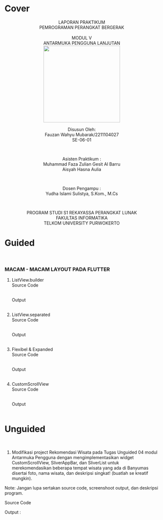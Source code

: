 # Cover 
<div align="center">
LAPORAN PRAKTIKUM <br>
PEMROGRAMAN PERANGKAT BERGERAK <br>
<br>
MODUL V <br>
ANTARMUKA PENGGUNA LANJUTAN <br>

<img src="https://lac.telkomuniversity.ac.id/wp-content/uploads/2021/01/cropped-1200px-Telkom_University_Logo.svg-270x270.png" width="250px">

<br>

Disusun Oleh: <br>
Fauzan Wahyu Mubarak/2211104027 <br>
SE-06-01 <br>

<br>

Asisten Praktikum : <br>
Muhammad Faza Zulian Gesit Al Barru <br>
Aisyah Hasna Aulia <br>

<br>

Dosen Pengampu : <br>
Yudha Islami Sulistya, S.Kom., M.Cs <br>

<br>

PROGRAM STUDI S1 REKAYASSA PERANGKAT LUNAK <br>
FAKULTAS INFORMATIKA <br> 
TELKOM UNIVERSITY PURWOKERTO <br>

</div>

# Guided
<br>

### MACAM - MACAM LAYOUT PADA FLUTTER <br>

1. ListView.builder <br>
    Source Code <br>
    
    <br>
    Output <br>
   
    <br>

2. ListView.separated <br>
    Source Code <br>
    
    <br>
    Output <br>
  
    <br>

3. Flexibel & Expanded <br>
    Source Code <br>
    
    <br>
    Output <br>
  
    <br>

4. CustomScrollView <br>
    Source Code <br>
    
    <br>
    Output <br>
    
    <br>


# Unguided
<br>

1. Modifikasi project Rekomendasi Wisata pada Tugas Unguided 04 modul Antarmuka Pengguna dengan mengimplementasikan widget CustomScrollView, SliverAppBar, dan SliverList untuk merekomendasikan beberapa tempat wisata yang ada di Banyumas disertai foto, nama wisata, dan deskripsi singkat! (buatlah se kreatif mungkin). 

Note: Jangan lupa sertakan source code, screenshoot output, dan deskripsi program. <br>

Source Code <br>
    

Output : <br>


